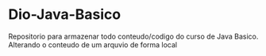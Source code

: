 # Dio-Java-Basico
Repositorio para armazenar todo conteudo/codigo do curso de Java Basico.
Alterando o conteudo de um arquvio de forma local
